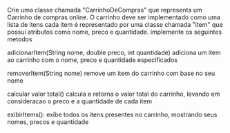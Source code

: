 Crie uma classe chamada "CarrinhoDeCompras" que representa um Carrinho de compras 
online. O carrinho deve ser implementado como uma lista de itens
cada item é representado por uma classe chamada "item" que possui atributos como
nome, preco e quantidade.
implemente os seguintes metodos


adicionarItem(String nome, double preco, int quantidade)
adiciona um item ao carrinho com o nome, preco e quantidade
especificados

removerItem(String nome)
remove um item do carrinho com base no seu nome

calcular valor total() calcula e retorna o valor total do carrinho, levando em
consideracao o preco e a quantidade de cada item

exibirItems(): exibe todos os itens presentes no carrinho, mostrando seus nomes, precos e quantidade
